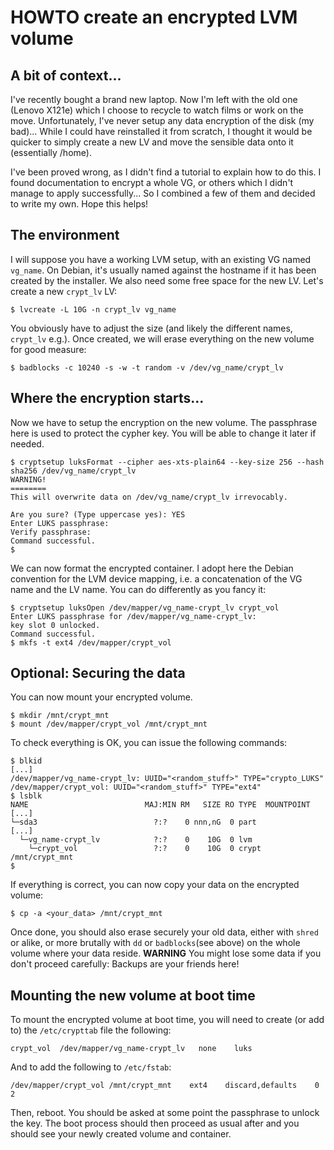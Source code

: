 # HOWTO create an encrypted LVM volume

## A bit of context...
I've recently bought a brand new laptop. Now I'm left with the old one (Lenovo
X121e) which I choose to recycle to watch films or work on the move.
Unfortunately, I've never setup any data encryption of the disk (my bad)...
While I could have reinstalled it from scratch, I thought it would be quicker
to simply create a new LV and move the sensible data onto it (essentially /home).

I've been proved wrong, as I didn't find a tutorial to explain how to do this.
I found documentation to encrypt a whole VG, or others which I didn't manage to
apply successfully... So I combined a few of them and decided to write my own.
Hope this helps!

## The environment
I will suppose you have a working LVM setup, with an existing VG named
`vg_name`. On Debian, it's usually named against the hostname if it has been
created by the installer. We also need some free space for the new LV. Let's
create a new `crypt_lv` LV:

    $ lvcreate -L 10G -n crypt_lv vg_name

You obviously have to adjust the size (and likely the different names, `crypt_lv`
e.g.). Once created, we will erase everything on the new volume for good measure:

    $ badblocks -c 10240 -s -w -t random -v /dev/vg_name/crypt_lv

## Where the encryption starts...
Now we have to setup the encryption on the new volume. The passphrase here is used 
to protect the cypher key. You will be able to change it later if needed.

    $ cryptsetup luksFormat --cipher aes-xts-plain64 --key-size 256 --hash sha256 /dev/vg_name/crypt_lv
    WARNING!
    ========
    This will overwrite data on /dev/vg_name/crypt_lv irrevocably.
    
    Are you sure? (Type uppercase yes): YES
    Enter LUKS passphrase:
    Verify passphrase:
    Command successful.
    $

We can now format the encrypted container. I adopt here the Debian convention
for the LVM device mapping, i.e. a concatenation of the VG name and the LV
name. You can do differently as you fancy it:

    $ cryptsetup luksOpen /dev/mapper/vg_name-crypt_lv crypt_vol
    Enter LUKS passphrase for /dev/mapper/vg_name-crypt_lv:
    key slot 0 unlocked.
    Command successful.
    $ mkfs -t ext4 /dev/mapper/crypt_vol

## Optional: Securing the data
You can now mount your encrypted volume.

    $ mkdir /mnt/crypt_mnt
    $ mount /dev/mapper/crypt_vol /mnt/crypt_mnt

To check everything is OK, you can issue the following commands:

    $ blkid
    [...]
    /dev/mapper/vg_name-crypt_lv: UUID="<random_stuff>" TYPE="crypto_LUKS"
    /dev/mapper/crypt_vol: UUID="<random_stuff>" TYPE="ext4"
    $ lsblk
    NAME                          MAJ:MIN RM   SIZE RO TYPE  MOUNTPOINT
    [...]
    └─sda3                          ?:?    0 nnn,nG  0 part
    [...]
      └─vg_name-crypt_lv            ?:?    0    10G  0 lvm
        └─crypt_vol                 ?:?    0    10G  0 crypt /mnt/crypt_mnt
    $

If everything is correct, you can now copy your data on the encrypted volume:

    $ cp -a <your_data> /mnt/crypt_mnt

Once done, you should also erase securely your old data, either with `shred` or
alike, or more brutally with `dd` or `badblocks`(see above) on the whole volume
where your data reside. **WARNING** You might lose some data if you don't
proceed carefully: Backups are your friends here!

## Mounting the new volume at boot time
To mount the encrypted volume at boot time, you will need to create (or add to)
the `/etc/crypttab` file the following:

    crypt_vol  /dev/mapper/vg_name-crypt_lv   none    luks

And to add the following to `/etc/fstab`:

    /dev/mapper/crypt_vol /mnt/crypt_mnt    ext4    discard,defaults    0   2

Then, reboot. You should be asked at some point the passphrase to unlock the
key. The boot process should then proceed as usual after and you should see
your newly created volume and container.
